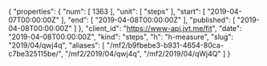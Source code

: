 {
  "properties": {
    "num": [
      1363
    ],
    "unit": [
      "steps"
    ],
    "start": [
      "2019-04-07T00:00:00Z"
    ],
    "end": [
      "2019-04-08T00:00:00Z"
    ],
    "published": [
      "2019-04-08T00:00:00Z"
    ]
  },
  "client_id": "https://www-api.jvt.me/fit",
  "date": "2019-04-08T00:00:00Z",
  "kind": "steps",
  "h": "h-measure",
  "slug": "2019/04/qwj4q",
  "aliases": [
    "/mf2/b9fbebe3-b931-4654-80ca-c7be325115be/",
    "/mf2/2019/04/qwj4q",
    "/mf2/2019/04/qWj4Q"
  ]
}
